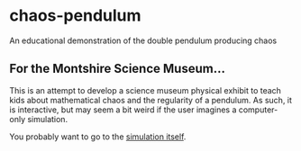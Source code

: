 # chaos-pendulum
An educational demonstration of the double pendulum producing chaos

## For the Montshire Science Museum...

This is an attempt to develop a science museum physical exhibit to teach kids about mathematical chaos and the regularity of 
a pendulum.  As such, it is interactive, but may seem a bit weird if the user imagines a computer-only simulation.

You probably want to go to the [simulation itself](http://pubinv.github.io/chaos-pendulum/).
